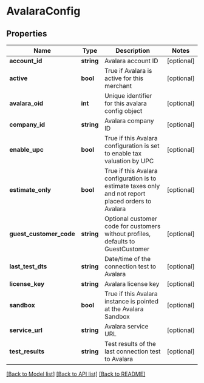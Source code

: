 # AvalaraConfig

## Properties
Name | Type | Description | Notes
------------ | ------------- | ------------- | -------------
**account_id** | **string** | Avalara account ID | [optional] 
**active** | **bool** | True if Avalara is active for this merchant | [optional] 
**avalara_oid** | **int** | Unique identifier for this avalara config object | [optional] 
**company_id** | **string** | Avalara company ID | [optional] 
**enable_upc** | **bool** | True if this Avalara configuration is set to enable tax valuation by UPC | [optional] 
**estimate_only** | **bool** | True if this Avalara configuration is to estimate taxes only and not report placed orders to Avalara | [optional] 
**guest_customer_code** | **string** | Optional customer code for customers without profiles, defaults to GuestCustomer | [optional] 
**last_test_dts** | **string** | Date/time of the connection test to Avalara | [optional] 
**license_key** | **string** | Avalara license key | [optional] 
**sandbox** | **bool** | True if this Avalara instance is pointed at the Avalara Sandbox | [optional] 
**service_url** | **string** | Avalara service URL | [optional] 
**test_results** | **string** | Test results of the last connection test to Avalara | [optional] 

[[Back to Model list]](../README.md#documentation-for-models) [[Back to API list]](../README.md#documentation-for-api-endpoints) [[Back to README]](../README.md)


